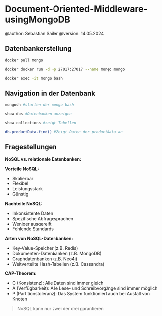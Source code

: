 # Document-Oriented-Middleware-usingMongoDB
@author: Sebastian Sailer
@version: 14.05.2024

## Datenbankerstellung

```bash
docker pull mongo

docker docker run -d -p 27017:27017 --name mongo mongo

docker exec -it mongo bash
```


## Navigation in der Datenbank
```bash
mongosh #starten der mongo bash

show dbs #Datenbanken anzeigen

show collections #zeigt Tabellen

db.productData.find() #Zeigt Daten der productData an


```



## Fragestellungen

**NoSQL vs. relationale Datenbanken:**

**Vorteile NoSQL:**

* Skalierbar
* Flexibel
* Leistungsstark
* Günstig

**Nachteile NoSQL:**

* Inkonsistente Daten
* Spezifische Abfragesprachen
* Weniger ausgereift
* Fehlende Standards

**Arten von NoSQL-Datenbanken:**

* Key-Value-Speicher (z.B. Redis)
* Dokumenten-Datenbanken (z.B. MongoDB)
* Graphdatenbanken (z.B. Neo4j)
* Weitverteilte Hash-Tabellen (z.B. Cassandra)

**CAP-Theorem:**

* C (Konsistenz): Alle Daten sind immer gleich
* A (Verfügbarkeit): Alle Lese- und Schreibvorgänge sind immer möglich
* P (Partitionstoleranz): Das System funktioniert auch bei Ausfall von Knoten

 > NoSQL kann nur zwei der drei garantieren


